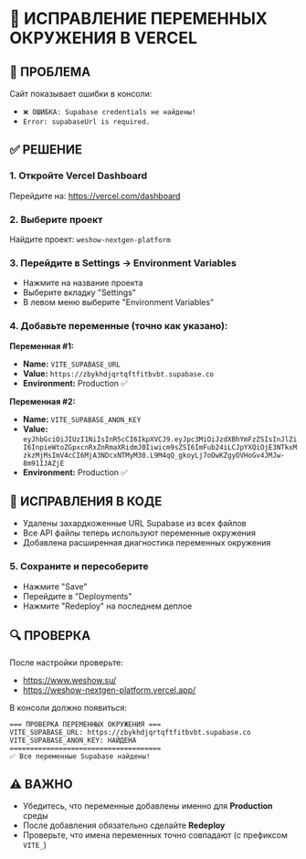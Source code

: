 # 🔧 ИСПРАВЛЕНИЕ ПЕРЕМЕННЫХ ОКРУЖЕНИЯ В VERCEL

## 🚨 ПРОБЛЕМА
Сайт показывает ошибки в консоли:
- `❌ ОШИБКА: Supabase credentials не найдены!`
- `Error: supabaseUrl is required.`

## ✅ РЕШЕНИЕ

### 1. Откройте Vercel Dashboard
Перейдите на: https://vercel.com/dashboard

### 2. Выберите проект
Найдите проект: `weshow-nextgen-platform`

### 3. Перейдите в Settings → Environment Variables
- Нажмите на название проекта
- Выберите вкладку "Settings"
- В левом меню выберите "Environment Variables"

### 4. Добавьте переменные (точно как указано):

**Переменная #1:**
- **Name:** `VITE_SUPABASE_URL`
- **Value:** `https://zbykhdjqrtqftfitbvbt.supabase.co`
- **Environment:** Production ✅

**Переменная #2:**
- **Name:** `VITE_SUPABASE_ANON_KEY`
- **Value:** `eyJhbGciOiJIUzI1NiIsInR5cCI6IkpXVCJ9.eyJpc3MiOiJzdXBhYmFzZSIsInJlZiI6InpieWtoZGpxcnRxZnRmaXRidmJ0Iiwicm9sZSI6ImFub24iLCJpYXQiOjE3NTkxMzkzMjMsImV4cCI6MjA3NDcxNTMyM30.L9M4qQ_gkoyLj7oOwKZgyOVHoGv4JMJw-8m91IJAZjE`
- **Environment:** Production ✅

## 🔧 ИСПРАВЛЕНИЯ В КОДЕ
- Удалены захардкоженные URL Supabase из всех файлов
- Все API файлы теперь используют переменные окружения
- Добавлена расширенная диагностика переменных окружения

### 5. Сохраните и пересоберите
- Нажмите "Save"
- Перейдите в "Deployments"
- Нажмите "Redeploy" на последнем деплое

## 🔍 ПРОВЕРКА
После настройки проверьте:
- https://www.weshow.su/
- https://weshow-nextgen-platform.vercel.app/

В консоли должно появиться:
```
=== ПРОВЕРКА ПЕРЕМЕННЫХ ОКРУЖЕНИЯ ===
VITE_SUPABASE_URL: https://zbykhdjqrtqftfitbvbt.supabase.co
VITE_SUPABASE_ANON_KEY: НАЙДЕНА
=====================================
✅ Все переменные Supabase найдены!
```

## ⚠️ ВАЖНО
- Убедитесь, что переменные добавлены именно для **Production** среды
- После добавления обязательно сделайте **Redeploy**
- Проверьте, что имена переменных точно совпадают (с префиксом `VITE_`)
